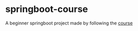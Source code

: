 # springboot-course
A beginner springboot project made by following the [course](https://www.udemy.com/course/spring-hibernate-tutorial/) 
